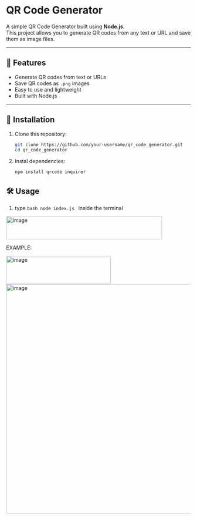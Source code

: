 # QR Code Generator

A simple QR Code Generator built using **Node.js**.  
This project allows you to generate QR codes from any text or URL and save them as image files.

---

## 📌 Features
- Generate QR codes from text or URLs
- Save QR codes as `.png` images
- Easy to use and lightweight
- Built with Node.js

---

## 🚀 Installation

1. Clone this repository:
   ```bash
   git clone https://github.com/your-username/qr_code_generator.git
   cd qr_code_generator
2. Instal dependencies:
   ```bash
   npm install qrcode inquirer

## 🛠️ Usage
1. type ```bash node index.js ``` inside the terminal
<img width="425" height="63" alt="image" src="https://github.com/user-attachments/assets/6c07c358-b305-4049-8d04-0da88ccc8335" />


EXAMPLE:

<img width="285" height="77" alt="image" src="https://github.com/user-attachments/assets/6952872d-9920-4770-9d18-2d21b1053f52" />


<img width="1516" height="626" alt="image" src="https://github.com/user-attachments/assets/27e5b0ca-b1dc-4a00-9620-71f837add99c" />



